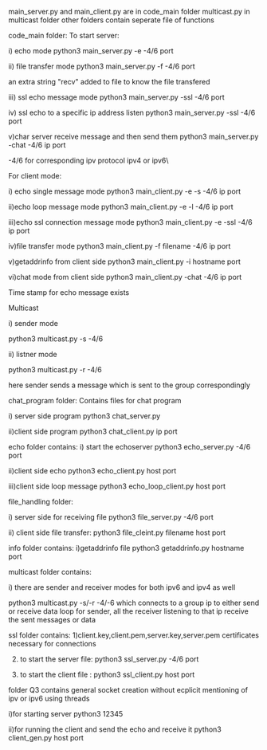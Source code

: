 main_server.py and main_client.py are in code_main folder
multicast.py in multicast folder
other folders contain seperate file of functions

code_main folder:
To start server:

i) echo mode
python3 main_server.py -e -4/6 port

ii) file transfer mode
python3 main_server.py -f -4/6 port

an extra string "recv" added to file to know the file transfered

iii) ssl echo message mode 
python3 main_server.py -ssl -4/6 port

iv) ssl echo to a specific ip address listen
python3 main_server.py -ssl -4/6 port

v)char server receive message and then send them
python3 main_server.py -chat -4/6 ip port 

-4/6 for corresponding ipv protocol ipv4 or ipv6\

For client mode:

i) echo single message mode
python3 main_client.py -e -s -4/6 ip port

ii)echo loop message mode
python3 main_client.py -e -l -4/6 ip port

iii)echo ssl connection message mode
python3 main_client.py -e -ssl -4/6 ip port

iv)file transfer mode
python3 main_client.py -f filename -4/6 ip port

v)getaddrinfo from client side
python3 main_client.py -i hostname port

vi)chat mode from client side
python3 main_client.py -chat -4/6 ip port

Time stamp for echo message exists

Multicast

i) sender mode 

python3 multicast.py -s -4/6

ii) listner mode

python3 multicast.py -r -4/6

here sender sends a message which is sent to the group correspondingly


chat_program folder:
Contains files for chat program

i) server side program
python3 chat_server.py

ii)client side program
python3 chat_client.py ip port

echo folder contains:
i) start the echoserver
python3 echo_server.py -4/6 port 

ii)client side echo
python3 echo_client.py host port

iii)client side loop message
python3 echo_loop_client.py host port

file_handling folder:

i) server side for receiving file
python3 file_server.py -4/6 port

ii) client side file transfer:
python3 file_cleint.py filename host port

info folder contains:
i)getaddrinfo file
python3 getaddrinfo.py hostname port

multicast folder contains:

i) there are sender and receiver modes for both ipv6 and ipv4 as well

python3 multicast.py -s/-r -4/-6 
which connects to a group ip to either send or receive data
loop for sender, all the receiver listening to that ip receive the sent messages or data

ssl folder contains:
1)client.key,client.pem,server.key,server.pem certificates necessary for connections

2) to start the server file:
python3 ssl_server.py -4/6 port

3) to start the client file :
python3 ssl_client.py host port

folder Q3 contains general socket creation without ecplicit mentioning of ipv or ipv6 using threads

i)for starting server 
python3 12345

ii)for running the client and send the echo and receive it
python3 client_gen.py host port

